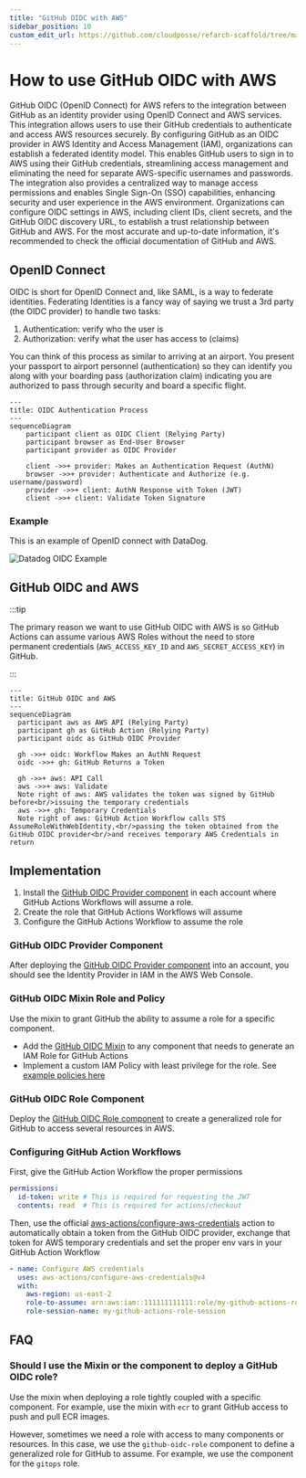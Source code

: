 ```yaml
---
title: "GitHub OIDC with AWS"
sidebar_position: 10
custom_edit_url: https://github.com/cloudposse/refarch-scaffold/tree/main/docs/docs/how-to-guides/integrations/github/github-oidc-with-aws.md
---
```


# How to use GitHub OIDC with AWS

GitHub OIDC (OpenID Connect) for AWS refers to the integration between GitHub as an identity provider using OpenID Connect and AWS services. This integration allows users to use their GitHub credentials to authenticate and access AWS resources securely. By configuring GitHub as an OIDC provider in AWS Identity and Access Management (IAM), organizations can establish a federated identity model. This enables GitHub users to sign in to AWS using their GitHub credentials, streamlining access management and eliminating the need for separate AWS-specific usernames and passwords. The integration also provides a centralized way to manage access permissions and enables Single Sign-On (SSO) capabilities, enhancing security and user experience in the AWS environment. Organizations can configure OIDC settings in AWS, including client IDs, client secrets, and the GitHub OIDC discovery URL, to establish a trust relationship between GitHub and AWS. For the most accurate and up-to-date information, it's recommended to check the official documentation of GitHub and AWS.

## OpenID Connect

OIDC is short for OpenID Connect and, like SAML, is a way to federate identities. Federating Identities is a fancy way of saying we trust a 3rd party (the OIDC provider) to handle two tasks:

1. Authentication: verify who the user is
2. Authorization: verify what the user has access to (claims)

You can think of this process as similar to arriving at an airport. You present your passport to airport personnel (authentication) so they can identify you along with your boarding pass (authorization claim) indicating you are authorized to pass through security and board a specific flight.

```mermaid
---
title: OIDC Authentication Process
---
sequenceDiagram
    participant client as OIDC Client (Relying Party)
    participant browser as End-User Browser
    participant provider as OIDC Provider

    client ->>+ provider: Makes an Authentication Request (AuthN)
    browser ->>+ provider: Authenticate and Authorize (e.g. username/password)
    provider ->>+ client: AuthN Response with Token (JWT)
    client ->>+ client: Validate Token Signature
```

### Example

This is an example of OpenID connect with DataDog.

![Datadog OIDC Example](/assets/refarch/datadog_oidc_example.png)

## GitHub OIDC and AWS

:::tip

The primary reason we want to use GitHub OIDC with AWS is so GitHub Actions can assume various AWS Roles without the need to store permanent credentials (`AWS_ACCESS_KEY_ID` and `AWS_SECRET_ACCESS_KEY`) in GitHub.

:::

```mermaid
---
title: GitHub OIDC and AWS
---
sequenceDiagram
  participant aws as AWS API (Relying Party)
  participant gh as GitHub Action (Relying Party)
  participant oidc as GitHub OIDC Provider

  gh ->>+ oidc: Workflow Makes an AuthN Request
  oidc ->>+ gh: GitHub Returns a Token

  gh ->>+ aws: API Call
  aws ->>+ aws: Validate
  Note right of aws: AWS validates the token was signed by GitHub before<br/>issuing the temporary credentials
  aws ->>+ gh: Temporary Credentials
  Note right of aws: GitHub Action Workflow calls STS AssumeRoleWithWebIdentity,<br/>passing the token obtained from the GitHub OIDC provider<br/>and receives temporary AWS Credentials in return
```

## Implementation

1. Install the [GitHub OIDC Provider component](/components/library/aws/github-oidc-provider/) in each account where GitHub Actions Workflows will assume a role.
2. Create the role that GitHub Actions Workflows will assume
3. Configure the GitHub Actions Workflow to assume the role

### GitHub OIDC Provider Component

After deploying the [GitHub OIDC Provider component](/components/library/aws/github-oidc-provider/) into an account, you should see the Identity Provider in IAM in the AWS Web Console.

### GitHub OIDC Mixin Role and Policy

Use the mixin to grant GitHub the ability to assume a role for a specific component.

- Add the [GitHub OIDC Mixin](https://github.com/cloudposse/terraform-aws-components/tree/main/mixins/github-actions-iam-role) to any component that needs to generate an IAM Role for GitHub Actions
- Implement a custom IAM Policy with least privilege for the role. See [example policies here](https://github.com/cloudposse/terraform-aws-components/tree/main/mixins/github-actions-iam-policy)

### GitHub OIDC Role Component

Deploy the [GitHub OIDC Role component](/components/library/aws/github-oidc-role/) to create a generalized role for GitHub to access several resources in AWS.

### Configuring GitHub Action Workflows

First, give the GitHub Action Workflow the proper permissions

```yaml
permissions:
  id-token: write # This is required for requesting the JWT
  contents: read  # This is required for actions/checkout
```

Then, use the official [aws-actions/configure-aws-credentials](https://github.com/aws-actions/configure-aws-credentials) action to automatically obtain a token from the GitHub OIDC provider, exchange that token for AWS temporary credentials and set the proper env vars in your GitHub Action Workflow

```yaml
- name: Configure AWS credentials
  uses: aws-actions/configure-aws-credentials@v4
  with:
    aws-region: us-east-2
    role-to-assume: arn:aws:iam::111111111111:role/my-github-actions-role
    role-session-name: my-github-actions-role-session
```

## FAQ

### Should I use the Mixin or the component to deploy a GitHub OIDC role?

Use the mixin when deploying a role tightly coupled with a specific component. For example, use the mixin with `ecr` to grant GitHub access to push and pull ECR images.

However, sometimes we need a role with access to many components or resources. In this case, we use the `github-oidc-role` component to define a generalized role for GitHub to assume. For example, we use the component for the `gitops` role.

